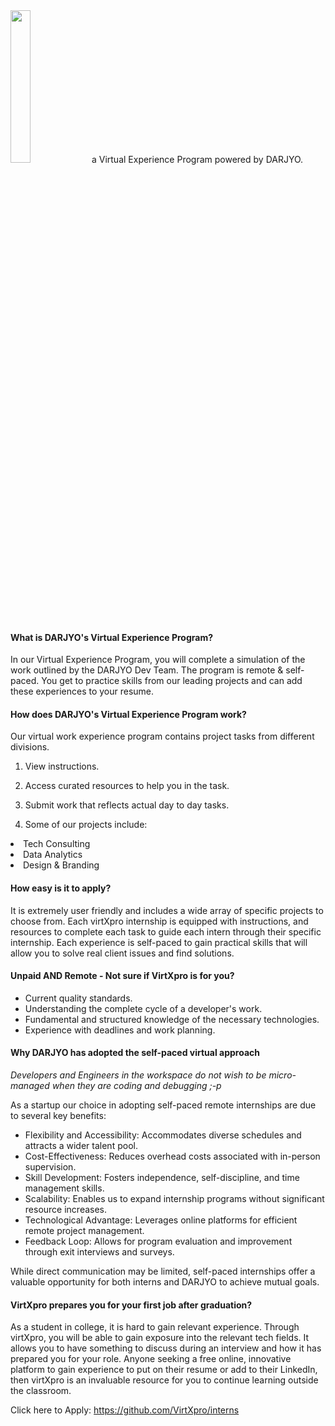 <img src="https://avatars.githubusercontent.com/u/178642586?s=400&u=6eac6262819b5298ce4ba76aaae0dceacd704df5&v=4" height="25%" width="25%">    
a Virtual Experience Program powered by DARJYO.

#### What is DARJYO's Virtual Experience Program?

In our Virtual Experience Program, you will complete a simulation of the work outlined by the DARJYO Dev Team. The program is remote & self-paced. You get to practice skills from our leading projects and can add these experiences to your resume.

#### How does DARJYO's Virtual Experience Program work?

Our virtual work experience program contains project tasks from different divisions.
1. View instructions.
2. Access curated resources to help you in the task.
3. Submit work that reflects actual day to day tasks.

4. Some of our projects include:
<li>Tech Consulting 
<li>Data Analytics 
<li>Design & Branding 

#### How easy is it to apply?

It is extremely user friendly and includes a wide array of specific projects to choose from. Each virtXpro internship is equipped with instructions, and resources to complete each task to guide each intern through their specific internship. Each experience is self-paced to gain practical skills that will allow you to solve real client issues and find solutions.

#### Unpaid AND Remote - Not sure if VirtXpro is for you?

- Current quality standards.
- Understanding the complete cycle of a developer's work.
- Fundamental and structured knowledge of the necessary technologies.
- Experience with deadlines and work planning.

#### Why DARJYO has adopted the self-paced virtual approach
<i>Developers and Engineers in the workspace do not wish to be micro-managed when they are coding and debugging ;-p</i>

As a startup our choice in adopting self-paced remote internships are due to several key benefits:
- Flexibility and Accessibility: Accommodates diverse schedules and attracts a wider talent pool.
- Cost-Effectiveness: Reduces overhead costs associated with in-person supervision.
- Skill Development: Fosters independence, self-discipline, and time management skills.
- Scalability: Enables us to expand internship programs without significant resource increases.
- Technological Advantage: Leverages online platforms for efficient remote project management.
- Feedback Loop: Allows for program evaluation and improvement through exit interviews and surveys.

While direct communication may be limited, self-paced internships offer a valuable opportunity for both interns and DARJYO to achieve mutual goals.

#### VirtXpro prepares you for your first job after graduation?

As a student in college, it is hard to gain relevant experience. Through virtXpro, you will be able to gain exposure into the relevant tech fields. It allows you to have something to discuss during an interview and how it has prepared you for your role.
Anyone seeking a free online, innovative platform to gain experience to put on their resume or add to their LinkedIn, then virtXpro is an invaluable resource for you to continue learning outside the classroom.


Click here to Apply: https://github.com/VirtXpro/interns
